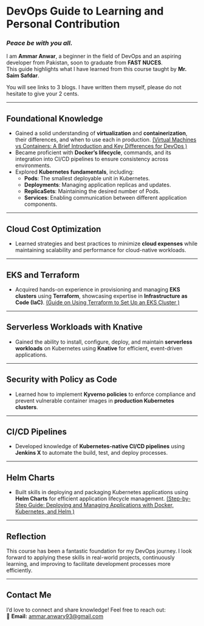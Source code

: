 # **DevOps Guide to Learning and Personal Contribution**
### *Peace be with you all.*  
I am **Ammar Anwar**, a beginner in the field of DevOps and an aspiring developer from Pakistan, soon to graduate from **FAST NUCES**.  
This guide highlights what I have learned from this course taught by **Mr. Saim Safdar**. 

You will see links to 3 blogs. 
I have written them myself, please do not hesitate to give your 2 cents.

---

## **Foundational Knowledge**
- Gained a solid understanding of **virtualization** and **containerization**, their differences, and when to use each in production. [(Virtual Machines vs Containers: A Brief Introduction and Key Differences for DevOps
)](https://medium.com/@larceus5/virtual-machines-vs-containers-a-brief-introduction-and-key-differences-for-devops-e2763b03fd6d)
- Became proficient with **Docker’s lifecycle**, commands, and its integration into CI/CD pipelines to ensure consistency across environments.  
- Explored **Kubernetes fundamentals**, including:
  - **Pods**: The smallest deployable unit in Kubernetes.
  - **Deployments**: Managing application replicas and updates.
  - **ReplicaSets**: Maintaining the desired number of Pods.
  - **Services**: Enabling communication between different application components.

---

## **Cloud Cost Optimization**
- Learned strategies and best practices to minimize **cloud expenses** while maintaining scalability and performance for cloud-native workloads.

---

## **EKS and Terraform**
- Acquired hands-on experience in provisioning and managing **EKS clusters** using **Terraform**, showcasing expertise in **Infrastructure as Code (IaC)**. [(Guide on Using Terraform to Set Up an EKS Cluster
)](https://medium.com/@larceus5/guide-on-using-terraform-to-set-up-an-eks-cluster-ad3099468f7a)

---

## **Serverless Workloads with Knative**
- Gained the ability to install, configure, deploy, and maintain **serverless workloads** on Kubernetes using **Knative** for efficient, event-driven applications.

---

## **Security with Policy as Code**
- Learned how to implement **Kyverno policies** to enforce compliance and prevent vulnerable container images in **production Kubernetes clusters**.

---

## **CI/CD Pipelines**
- Developed knowledge of **Kubernetes-native CI/CD pipelines** using **Jenkins X** to automate the build, test, and deploy processes.

---

## **Helm Charts**
- Built skills in deploying and packaging Kubernetes applications using **Helm Charts** for efficient application lifecycle management. [(Step-by-Step Guide: Deploying and Managing Applications with Docker, Kubernetes, and Helm
)](https://medium.com/@larceus5/step-by-step-guide-deploying-and-managing-applications-with-docker-kubernetes-and-helm-fc327a54f233)

---

## **Reflection**
This course has been a fantastic foundation for my DevOps journey. I look forward to applying these skills in real-world projects, continuously learning, and improving to facilitate development processes more efficiently.

---

## **Contact Me**
I’d love to connect and share knowledge! Feel free to reach out:  
📧 **Email:** [ammar.anwary93@gmail.com](mailto:ammar.anwary93@gmail.com)
